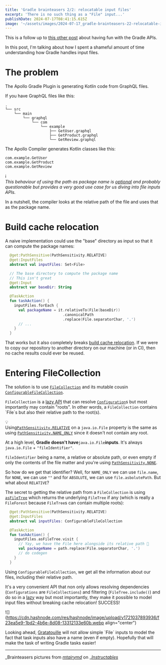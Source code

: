 ```yaml
---
title: 'Gradle brainteasers 2/2: relocatable input files'
excerpt: 'There is no such thing as a "File" input...'
publishDate: 2024-07-17T08:41:15.615Z
image: '~/assets/images/2024-07-17_gradle-brainteasers-22-relocatable-input-files/ab1225bf-d512-4938-bb11-c38413464a0c.webp'
---
```


This is a follow up to [this other post](https://blog.mbonnin.net/gradle-brainteasers-12-aggregating-artifacts) about having fun with the Gradle APIs.

In this post, I'm talking about how I spent a shameful amount of time understanding how Gradle handles input files.

# The problem

The Apollo Gradle Plugin is generating Kotlin code from GraphQL files.

If you have GraphQL files like this:

```plaintext
.
└── src
    └── main
        └── graphql
            └── com
                └── example
                    ├── GetUser.graphql
                    ├── GetProduct.graphql
                    └── GetReview.graphql
```

The Apollo Compiler generates Kotlin classes like this:

```plaintext
com.example.GetUser
com.example.GetProduct
com.example.GetReview
```

<div data-node-type="callout">
<div data-node-type="callout-emoji">ℹ</div>
<div data-node-type="callout-text"><em>This behaviour of using the path as package name is </em><a target="_blank" rel="noopener noreferrer nofollow" href="https://apollographql.github.io/apollo-kotlin/kdoc/apollo-gradle-plugin-external/com.apollographql.apollo.gradle.api/-service/package-names-from-file-paths.html" style="pointer-events: none"><em>optional</em></a><em> and probably questionable but provides a very good use case for us diving into file inputs APIs.</em></div>
</div>

In a nutshell, the compiler looks at the relative path of the file and uses that as the package name.

# Build cache relocation

A naive implementation could use the "base" directory as input so that it can compute the package names:

```kotlin
  @get:PathSensitive(PathSensitivity.RELATIVE)
  @get:InputFiles
  abstract val inputFiles: Set<File>

  // The base directory to compute the package name
  // This isn't great
  @get:Input
  abstract var baseDir: String

  @TaskAction
  fun taskAction() {
    inputFiles.forEach {
      val packageName = it.relativeTo(File(baseDir))
                          .canonicalPath
                          .replace(File.separatorChar, '.')
      // ...
    }
  }
```

That works but it also completely breaks [build cache relocation](https://docs.gradle.org/current/userguide/build_cache_concepts.html#relocatability). If we were to copy our repository to another directory on our machine (or in CI), then no cache results could ever be reused.

# Entering FileCollection

The solution is to use [`FileCollection`](https://docs.gradle.org/current/javadoc/org/gradle/api/file/FileCollection.html) and its mutable cousin [`ConfigurableFileCollection`](https://docs.gradle.org/current/javadoc/org/gradle/api/file/ConfigurableFileCollection.html).

`FileCollection` is a [lazy API](https://docs.gradle.org/current/userguide/lazy_configuration.html) that can resolve [`Configuration`](https://mbonnin.medium.com/actual-footage-of-different-kinds-of-gradle-configurations-9678bd681793)s but most importantly may contain "roots". In other words, a `FileCollection` contains \`File\`s but also their relative path to the root(s).

<div data-node-type="callout">
<div data-node-type="callout-emoji">💡</div>
<div data-node-type="callout-text">Using<a target="_blank" rel="noopener noreferrer nofollow" href="https://docs.gradle.org/current/javadoc/org/gradle/api/tasks/PathSensitivity.html#RELATIVE" style="pointer-events: none"><code>PathSensitivity.RELATIVE</code></a> on a <code>java.io.File</code> property is the same as using <a target="_blank" rel="noopener noreferrer nofollow" href="https://docs.gradle.org/current/javadoc/org/gradle/api/tasks/PathSensitivity.html#NAME_ONLY" style="pointer-events: none"><code>PathSensitivity.NAME_ONLY</code></a> since it doesn't not contain any root.</div>
</div>

At a high level, **Gradle doesn't have**`java.io.File`**inputs**. It's always `java.io.File` + `"fileIdentifier"`.

`fileIdentifier` being a name, a relative or absolute path, or even empty if only the contents of the file matter and you're using [`PathSensitivity.NONE`](https://docs.gradle.org/current/javadoc/org/gradle/api/tasks/PathSensitivity.html#NONE).

So how do we get that identifier? Well, for `NAME_ONLY` we can use `file.name`, for `NONE`, we can use `""` and for `ABSOLUTE`, we can use `file.asbolutePath`. But what about `RELATIVE`?

The secret to getting the relative path from a `FileCollection` is using [`asFileTree`](<https://docs.gradle.org/current/javadoc/org/gradle/api/file/FileCollection.html#getAsFileTree()>) which returns the underlying `FileTree` if any (which is really a `FileForest` because `FileTree`s can contain multiple roots):

```kotlin
  @get:PathSensitive(PathSensitivity.RELATIVE)
  @get:InputFiles
  abstract val inputFiles: ConfigurableFileCollection

  @TaskAction
  fun taskAction() {
    inputFiles.asFileTree.visit {
      // Yay, we have the File here alongside its relative path 🎉
      val packageName = path.replace(File.separatorChar, '.')
      // do codegen
    }
  }
```

Using `ConfigurableFileCollection`, we get all the information about our files, including their relative path.

It's a very convenient API that non only allows resolving dependencies (`Configurations` are `FileCollections`) and filtering (`FileTree.include()`) and do so in a [lazy](https://docs.gradle.org/current/userguide/lazy_configuration.html) way but most importantly, they make it possible to model input files without breaking cache relocation! SUCCESS!

!\[\](https://cdn.hashnode.com/res/hashnode/image/upload/v1721037893936/f23ea5e9-1bd2-4b6e-8d08-13312133e60b.webp align="center")

Looking ahead, [Gratatouille](https://github.com/GradleUp/gratatouille) will not allow simple \`File\` inputs to model the fact that task inputs also have a name (even if empty). Hopefully that will make the task of writing Gradle tasks easier!

---

_Brainteasers pictures from _[_mtairymd_](https://www.instructables.com/member/mtairymd/)_ on _[_Instructables_](https://www.instructables.com/Metal-Wire-Puzzle-Solutions/)
